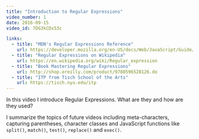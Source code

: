 ```yaml
---
title: "Introduction to Regular Expressions"
video_number: 1
date: 2016-09-15
video_id: 7DG3kCDx53c

links: 
  - title: "MDN's Regular Expressions Reference"
    url: https://developer.mozilla.org/en-US/docs/Web/JavaScript/Guide/Regular_Expressions
  - title: "Regular Expressions on Wikipedia"
    url: https://en.wikipedia.org/wiki/Regular_expression
  - title: "Book Mastering Regular Expressions"
    url: http://shop.oreilly.com/product/9780596528126.do
  - title: "ITP from Tisch School of the Arts"
    url: https://tisch.nyu.edu/itp
---
```


In this video I introduce Regular Expressions. What are they and how are they used? 

I summarize the topics of future videos including meta-characters, capturing parentheses, character classes and JavaScript functions like `split()`, `match()`, `test()`, `replace()` and `exec()`.
